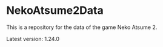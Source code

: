 # NekoAtsume2Data

This is a repository for the data of the game Neko Atsume 2.

Latest version: 1.24.0
